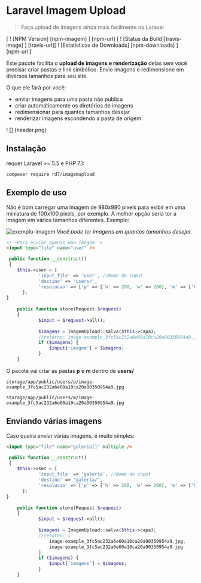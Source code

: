 # Laravel Imagem Upload
> Faça upload de imagens ainda mais facilmente no Laravel

[ ! [NPM Version] [npm-imagem] ] [npm-url] [ ! [Status da Build][travis-image] ] [travis-url][ ! [Estatísticas de Downloads] [npm-downloads] ] [npm-url ]  

Este pacote facilita o **upload de imagens e renderização** delas sem você precisar criar pastas e link simbólico. Envie imagens e redimensione em diversos tamanhos para seu site.

O que ele fará por você:
- enviar imagens para uma pasta não publica
- criar automáticamente os diretórios de imagens
- redimensionar para quantos tamanhos desejar
- renderizar imagens escondendo a pasta de origem


! [] (header.png)

## Instalação

requer Laravel >= 5.5 e PHP 7.1:

``` composer require rd7/imagemupload ```  


## Exemplo de uso

Não é bom carregar uma imagem de 980x980 pixels para exibir em uma miniatura de 100x100 pixels, por exemplo. A melhor opção seria ter a imagem em vários tamanhos diferentes. 
Exemplo:

![exemplo-imagem](https://user-images.githubusercontent.com/12474305/58225487-98df1080-7cf8-11e9-8a0a-7572f7191791.jpg)
_Você pode ter imagens em quantos tamanhos desejar._



```html
<!--Para enviar apenas uma imagem-->
<input type="file" name="user" />
```

```php
 public function __construct()
 {
 	$this->user = [
			'input_file' => 'user', //Nome do input
			'destino' => 'users/',
    		'resolucao' => ['p' => ['h' => 200, 'w' => 200], 'm' => ['h' => 400, 'w' => 400], ...]
      ];
}
	
	public function store(Request $request)
    {
            $input = $request->all();
            
            $imagens = ImagemUpload::salva($this->capa);
			//retorno: image-example_3fc5ac232a6e60a10ca20a90350954a9.jpg
            if ($imagens) {
                $input['imagem'] = $imagens;
            }
	}
```
O pacote vai criar as pastas **p** e **m** dentro de **users/**

`storage/app/public/users/p/image-example_3fc5ac232a6e60a10ca20a90350954a9.jpg`

`storage/app/public/users/m/image-example_3fc5ac232a6e60a10ca20a90350954a9.jpg`

## Enviando várias imagens

Caso queira enviar várias imagens, é muito simples:

```html
<input type="file" name="galeria[]" multiple />
```

```php
 public function __construct()
 {
 	$this->user = [
			'input_file' => 'galeria', //Nome do input
			'destino' => 'galeria/',
    		'resolucao' => ['p' => ['h' => 200, 'w' => 200], 'm' => ['h' => 400, 'w' => 400], ...]
      ];
}
	
	public function store(Request $request)
    {
            $input = $request->all();
            
            $imagens = ImagemUpload::salva($this->capa);
			//retorno: [
				image-example_3fc5ac232a6e60a10ca20a90350954a9.jpg,
				image-example_3fc5ac232a6e60a10ca20a90350954a9.jpg
			]
            if ($imagens) {
                $input['imagens'] = $imagens;
            }
	}
```
